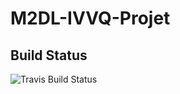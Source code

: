 # M2DL-IVVQ-Projet


## Build Status
![Travis Build Status](https://travis-ci.org/NitriKx/M2DL-IVVQ-Projet.svg "Travis Build Status")
